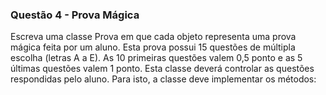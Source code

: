 
### Questão 4 - Prova Mágica

Escreva uma classe Prova em que cada objeto representa uma prova mágica feita
por um aluno. Esta prova possui 15 questões de múltipla escolha (letras A a E). As
10 primeiras questões valem 0,5 ponto e as 5 últimas questões valem 1 ponto. Esta
classe deverá controlar as questões respondidas pelo aluno. Para isto, a classe
deve implementar os métodos: